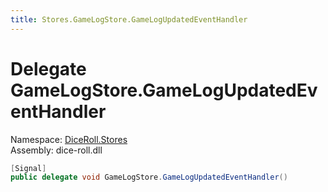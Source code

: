 ```yaml
---
title: Stores.GameLogStore.GameLogUpdatedEventHandler
---
```


# <a id="DiceRoll_Stores_GameLogStore_GameLogUpdatedEventHandler"></a> Delegate GameLogStore.GameLogUpdatedEventHandler

Namespace: [DiceRoll.Stores](DiceRoll.Stores.md)  
Assembly: dice\-roll.dll  

```csharp
[Signal]
public delegate void GameLogStore.GameLogUpdatedEventHandler()
```

